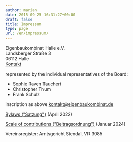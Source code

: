 ```yaml
---
author: marian
date: 2015-09-25 16:31:27+00:00
draft: false
title: Impressum
type: page
url: /en/impressum/
---
```


Eigenbaukombinat Halle e.V.  
Landsberger Straße 3  
06112 Halle  
[Kontakt](/kontakt)  

represented by the individual representatives of the Board:

* Sophie Raven Tauchert
* Christopher Thum
* Frank Schulz

inscription as above 
[kontakt@eigenbaukombinat.de](mailto:kontakt@eigenbaukombinat.de)

[Bylaws ("Satzung")](/wp-content/uploads/2022/04/satzung-2022-04.pdf) (April 2022)  

[Scale of contributions ("Beitragsordnung")](/wp-content/uploads/2024/01/Beitragsordnung_2023-01-31.pdf) (Januar 2024)

Vereinsregister: Amtsgericht Stendal, VR 3085
